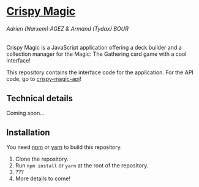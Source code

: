 # [Crispy Magic](http://crispymagic.wordpress.com)
###### Adrien (Narxem) AGEZ & Armand (Tydax) BOUR
Crispy Magic is a JavaScript application offering a deck builder and a
collection manager for the Magic: The Gathering card game with a cool interface!

This repository contains the interface code for the application. For the
API code, go to [crispy-magic-api](https://github.com/Tydax/crispy-magic-api)!

## Technical details
Coming soon…

## Installation
You need [npm](https://www.npmjs.com/) or [yarn](https://yarnpkg.com/) to build
this repository.

1. Clone the repository.
2. Run `npm install` or `yarn` at the root of the repository.
3. ???
4. More details to come!
